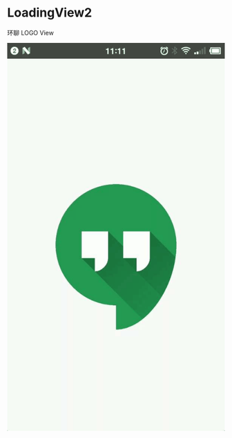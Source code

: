 # LoadingView2
环聊 LOGO View

![图片](https://github.com/liaofuyou/HangoutsView/blob/master/screenshot/Gif_20180413_111201.gif)
